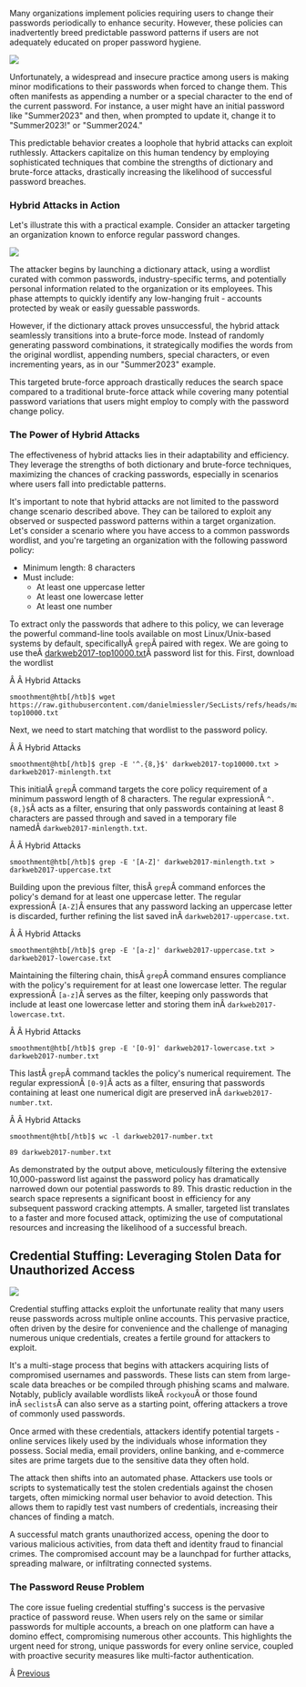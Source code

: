 ﻿Many organizations implement policies requiring users to change their passwords periodically to enhance security. However, these policies can inadvertently breed predictable password patterns if users are not adequately educated on proper password hygiene.

![](https://academy.hackthebox.com/storage/modules/57/2n.png)

Unfortunately, a widespread and insecure practice among users is making minor modifications to their passwords when forced to change them. This often manifests as appending a number or a special character to the end of the current password. For instance, a user might have an initial password like "Summer2023" and then, when prompted to update it, change it to "Summer2023!" or "Summer2024."

This predictable behavior creates a loophole that hybrid attacks can exploit ruthlessly. Attackers capitalize on this human tendency by employing sophisticated techniques that combine the strengths of dictionary and brute-force attacks, drastically increasing the likelihood of successful password breaches.

### Hybrid Attacks in Action

Let's illustrate this with a practical example. Consider an attacker targeting an organization known to enforce regular password changes.

![](https://academy.hackthebox.com/storage/modules/57/3n.png)

The attacker begins by launching a dictionary attack, using a wordlist curated with common passwords, industry-specific terms, and potentially personal information related to the organization or its employees. This phase attempts to quickly identify any low-hanging fruit - accounts protected by weak or easily guessable passwords.

However, if the dictionary attack proves unsuccessful, the hybrid attack seamlessly transitions into a brute-force mode. Instead of randomly generating password combinations, it strategically modifies the words from the original wordlist, appending numbers, special characters, or even incrementing years, as in our "Summer2023" example.

This targeted brute-force approach drastically reduces the search space compared to a traditional brute-force attack while covering many potential password variations that users might employ to comply with the password change policy.

### The Power of Hybrid Attacks

The effectiveness of hybrid attacks lies in their adaptability and efficiency. They leverage the strengths of both dictionary and brute-force techniques, maximizing the chances of cracking passwords, especially in scenarios where users fall into predictable patterns.

It's important to note that hybrid attacks are not limited to the password change scenario described above. They can be tailored to exploit any observed or suspected password patterns within a target organization. Let's consider a scenario where you have access to a common passwords wordlist, and you're targeting an organization with the following password policy:

- Minimum length: 8 characters
- Must include:
    - At least one uppercase letter
    - At least one lowercase letter
    - At least one number

To extract only the passwords that adhere to this policy, we can leverage the powerful command-line tools available on most Linux/Unix-based systems by default, specificallyÂ `grep`Â paired with regex. We are going to use theÂ [darkweb2017-top10000.txt](https://github.com/danielmiessler/SecLists/blob/master/Passwords/darkweb2017-top10000.txt)Â password list for this. First, download the wordlist

Â Â Hybrid Attacks

```shell-session
smoothment@htb[/htb]$ wget https://raw.githubusercontent.com/danielmiessler/SecLists/refs/heads/master/Passwords/darkweb2017-top10000.txt
```

Next, we need to start matching that wordlist to the password policy.

Â Â Hybrid Attacks

```shell-session
smoothment@htb[/htb]$ grep -E '^.{8,}$' darkweb2017-top10000.txt > darkweb2017-minlength.txt
```

This initialÂ `grep`Â command targets the core policy requirement of a minimum password length of 8 characters. The regular expressionÂ `^.{8,}$`Â acts as a filter, ensuring that only passwords containing at least 8 characters are passed through and saved in a temporary file namedÂ `darkweb2017-minlength.txt`.

Â Â Hybrid Attacks

```shell-session
smoothment@htb[/htb]$ grep -E '[A-Z]' darkweb2017-minlength.txt > darkweb2017-uppercase.txt
```

Building upon the previous filter, thisÂ `grep`Â command enforces the policy's demand for at least one uppercase letter. The regular expressionÂ `[A-Z]`Â ensures that any password lacking an uppercase letter is discarded, further refining the list saved inÂ `darkweb2017-uppercase.txt`.

Â Â Hybrid Attacks

```shell-session
smoothment@htb[/htb]$ grep -E '[a-z]' darkweb2017-uppercase.txt > darkweb2017-lowercase.txt
```

Maintaining the filtering chain, thisÂ `grep`Â command ensures compliance with the policy's requirement for at least one lowercase letter. The regular expressionÂ `[a-z]`Â serves as the filter, keeping only passwords that include at least one lowercase letter and storing them inÂ `darkweb2017-lowercase.txt`.

Â Â Hybrid Attacks

```shell-session
smoothment@htb[/htb]$ grep -E '[0-9]' darkweb2017-lowercase.txt > darkweb2017-number.txt
```

This lastÂ `grep`Â command tackles the policy's numerical requirement. The regular expressionÂ `[0-9]`Â acts as a filter, ensuring that passwords containing at least one numerical digit are preserved inÂ `darkweb2017-number.txt`.

Â Â Hybrid Attacks

```shell-session
smoothment@htb[/htb]$ wc -l darkweb2017-number.txt

89 darkweb2017-number.txt
```

As demonstrated by the output above, meticulously filtering the extensive 10,000-password list against the password policy has dramatically narrowed down our potential passwords to 89. This drastic reduction in the search space represents a significant boost in efficiency for any subsequent password cracking attempts. A smaller, targeted list translates to a faster and more focused attack, optimizing the use of computational resources and increasing the likelihood of a successful breach.

## Credential Stuffing: Leveraging Stolen Data for Unauthorized Access

![](https://academy.hackthebox.com/storage/modules/57/5n.png)

Credential stuffing attacks exploit the unfortunate reality that many users reuse passwords across multiple online accounts. This pervasive practice, often driven by the desire for convenience and the challenge of managing numerous unique credentials, creates a fertile ground for attackers to exploit.

It's a multi-stage process that begins with attackers acquiring lists of compromised usernames and passwords. These lists can stem from large-scale data breaches or be compiled through phishing scams and malware. Notably, publicly available wordlists likeÂ `rockyou`Â or those found inÂ `seclists`Â can also serve as a starting point, offering attackers a trove of commonly used passwords.

Once armed with these credentials, attackers identify potential targets - online services likely used by the individuals whose information they possess. Social media, email providers, online banking, and e-commerce sites are prime targets due to the sensitive data they often hold.

The attack then shifts into an automated phase. Attackers use tools or scripts to systematically test the stolen credentials against the chosen targets, often mimicking normal user behavior to avoid detection. This allows them to rapidly test vast numbers of credentials, increasing their chances of finding a match.

A successful match grants unauthorized access, opening the door to various malicious activities, from data theft and identity fraud to financial crimes. The compromised account may be a launchpad for further attacks, spreading malware, or infiltrating connected systems.

### The Password Reuse Problem

The core issue fueling credential stuffing's success is the pervasive practice of password reuse. When users rely on the same or similar passwords for multiple accounts, a breach on one platform can have a domino effect, compromising numerous other accounts. This highlights the urgent need for strong, unique passwords for every online service, coupled with proactive security measures like multi-factor authentication.

Â [Previous](https://academy.hackthebox.com/module/57/section/487)

